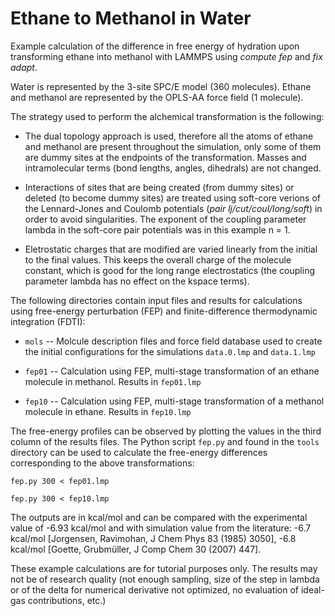 Ethane to Methanol in Water
===========================

Example calculation of the difference in free energy of hydration upon
transforming ethane into methanol with LAMMPS using *compute fep* and
*fix adapt*.

Water is represented by the 3-site SPC/E model (360 molecules). Ethane
and methanol are represented by the OPLS-AA force field (1 molecule). 

The strategy used to perform the alchemical transformation is the
following:

* The dual topology approach is used, therefore all the atoms of
  ethane and methanol are present throughout the simulation, only some
  of them are dummy sites at the endpoints of the
  transformation. Masses and intramolecular terms (bond lengths,
  angles, dihedrals) are not changed.

* Interactions of sites that are being created (from dummy sites) or
  deleted (to become dummy sites) are treated using soft-core verions
  of the Lennard-Jones and Coulomb potentials (*pair
  lj/cut/coul/long/soft*) in order to avoid singularities. The
  exponent of the coupling parameter lambda in the soft-core pair
  potentials was in this example n = 1.

* Eletrostatic charges that are modified are varied linearly from the
  initial to the final values. This keeps the overall charge of the
  molecule constant, which is good for the long range electrostatics
  (the coupling parameter lambda has no effect on the kspace terms).

The following directories contain input files and results for
calculations using free-energy perturbation (FEP) and
finite-difference thermodynamic integration (FDTI):

* `mols` -- Molcule description files and force field database used to
  create the initial configurations for the simulations `data.0.lmp`
  and `data.1.lmp`

* `fep01` -- Calculation using FEP, multi-stage transformation of an
  ethane molecule in methanol. Results in `fep01.lmp`

* `fep10` -- Calculation using FEP, multi-stage transformation of a
  methanol molecule in ethane. Results in `fep10.lmp`

The free-energy profiles can be observed by plotting the values in the
third column of the results files. The Python script `fep.py` and
found in the `tools` directory can be used to calculate the
free-energy differences corresponding to the above transformations:

    fep.py 300 < fep01.lmp

    fep.py 300 < fep10.lmp

The outputs are in kcal/mol and can be compared with the experimental
value of -6.93 kcal/mol and with simulation value from the literature:
-6.7 kcal/mol [Jorgensen, Ravimohan, J Chem Phys 83 (1985) 3050], -6.8
kcal/mol [Goette, Grubmüller, J Comp Chem 30 (2007) 447].

These example calculations are for tutorial purposes only. The results
may not be of research quality (not enough sampling, size of the step
in lambda or of the delta for numerical derivative not optimized, no
evaluation of ideal-gas contributions, etc.)
